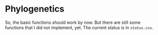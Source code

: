 Phylogenetics
=============

So, the basic functions *should* work by now. But there are still some functions that I did not implement, yet. The current status is in `status.csv`.
